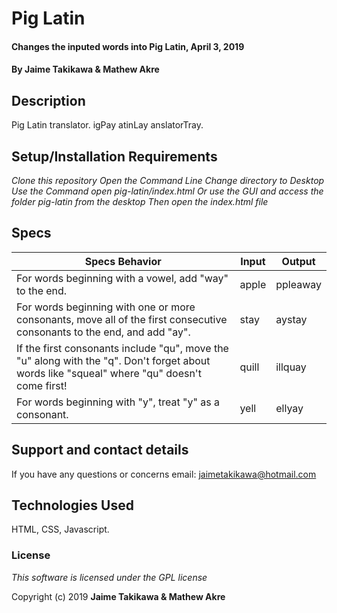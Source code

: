 # Pig Latin

#### Changes the inputed words into Pig Latin, April 3, 2019

#### By Jaime Takikawa & Mathew Akre

## Description

Pig Latin translator. igPay atinLay anslatorTray.

## Setup/Installation Requirements

*Clone this repository*
*Open the Command Line*
*Change directory to Desktop*
*Use the Command*
*open pig-latin/index.html*
*Or use the GUI and access the folder pig-latin from the desktop*
*Then open the index.html file*


## Specs
|Specs Behavior                                                     |Input      |Output      |
|-------------------------------------------------------------------|-----------|------------|
|For words beginning with a vowel, add "way" to the end.            | apple     | ppleaway   |  
|For words beginning with one or more consonants, move all of the first consecutive consonants to the end, and add "ay".                                                       |stay           | aystay           |
|If the first consonants include "qu", move the "u" along with the "q". Don't forget about words like "squeal" where "qu" doesn't come first!                             | quill     |  illquay   |
|For words beginning with "y", treat "y" as a consonant.            |yell       |ellyay      |

## Support and contact details

 If you have any questions or concerns email: jaimetakikawa@hotmail.com

## Technologies Used

 HTML, CSS, Javascript.

### License

*This software is licensed under the GPL license*

Copyright (c) 2019 **Jaime Takikawa & Mathew Akre**
